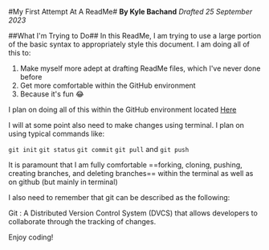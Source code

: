 #My First Attempt At A ReadMe#
**By Kyle Bachand**
*Drafted 25 September 2023*

##What I'm Trying to Do##
In this ReadMe, I am trying to use a large portion of the basic syntax to appropriately style this document. I am doing all of this to:

1. Make myself more adept at drafting ReadMe files, which I've never done before
2. Get more comfortable within the GitHub environment
3. Because it's fun :joy:

I plan on doing all of this within the GitHub environment located [Here](http://www.github.com)

I will at some point also need to make changes using terminal. I plan on using typical commands like:

`git init`
`git status`
`git commit`
`git pull`
and 
`git push`

It is paramount that I am fully comfortable ==forking, cloning, pushing, creating branches, and deleting branches== within the terminal as well as on github (but mainly in terminal)

I also need to remember that git can be described as the following:

Git
: A Distributed Version Control System (DVCS) that allows developers to collaborate through the tracking of changes.

Enjoy coding!
